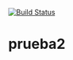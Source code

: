 [![Build Status](https://travis-ci.org/sergioarispejulio/ProyectoIngeSoftware.png)](https://travis-ci.org/sergioarispejulio/ProyectoIngeSoftware)

prueba2
=======
